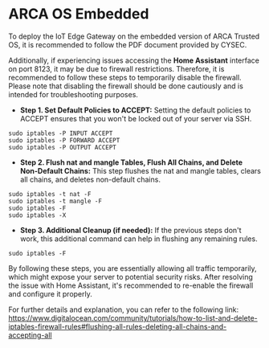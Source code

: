 # ARCA OS Embedded
To deploy the IoT Edge Gateway on the embedded version of ARCA Trusted OS, it is recommended to follow the PDF document provided by CYSEC.

Additionally, if experiencing issues accessing the **Home Assistant** interface on port 8123, it may be due to firewall restrictions. Therefore, it is recommended to follow these steps to temporarily disable the firewall. Please note that disabling the firewall should be done cautiously and is intended for troubleshooting purposes.

- **Step 1. Set Default Policies to ACCEPT:** Setting the default policies to ACCEPT ensures that you won't be locked out of your server via SSH.
```
sudo iptables -P INPUT ACCEPT
sudo iptables -P FORWARD ACCEPT
sudo iptables -P OUTPUT ACCEPT
```

- **Step 2. Flush nat and mangle Tables, Flush All Chains, and Delete Non-Default Chains:** This step flushes the nat and mangle tables, clears all chains, and deletes non-default chains.
```
sudo iptables -t nat -F
sudo iptables -t mangle -F
sudo iptables -F
sudo iptables -X
```

- **Step 3. Additional Cleanup (if needed):** If the previous steps don't work, this additional command can help in flushing any remaining rules.
```
sudo iptables -F
```

By following these steps, you are essentially allowing all traffic temporarily, which might expose your server to potential security risks. After resolving the issue with Home Assistant, it's recommended to re-enable the firewall and configure it properly.

For further details and explanation, you can refer to the following link: https://www.digitalocean.com/community/tutorials/how-to-list-and-delete-iptables-firewall-rules#flushing-all-rules-deleting-all-chains-and-accepting-all 
